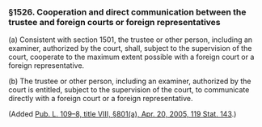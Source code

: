 ### §1526. Cooperation and direct communication between the trustee and foreign courts or foreign representatives ###

[]()

(a) Consistent with section 1501, the trustee or other person, including an examiner, authorized by the court, shall, subject to the supervision of the court, cooperate to the maximum extent possible with a foreign court or a foreign representative.

[]()

(b) The trustee or other person, including an examiner, authorized by the court is entitled, subject to the supervision of the court, to communicate directly with a foreign court or a foreign representative.

(Added [Pub. L. 109–8, title VIII, §801(a), Apr. 20, 2005, 119 Stat. 143](/statviewer.htm?volume=119&page=143).)